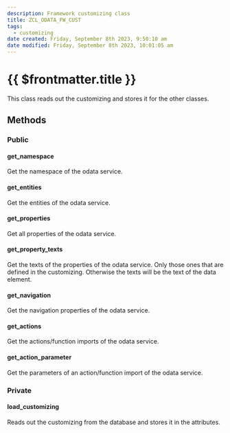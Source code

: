 ```yaml
---
description: Framework customizing class
title: ZCL_ODATA_FW_CUST
tags:
  - customizing
date created: Friday, September 8th 2023, 9:50:10 am
date modified: Friday, September 8th 2023, 10:01:05 am
---
```


#  {{ $frontmatter.title }}

This class reads out the customizing and stores it for the other classes.

## Methods

### Public

#### get_namespace

Get the namespace of the odata service.

#### get_entities

Get the entities of the odata service.

#### get_properties

Get all properties of the odata service.

#### get_property_texts

Get the texts of the properties of the odata service. Only those ones that are defined in the customizing.
Otherwise the texts will be the text of the data element.

#### get_navigation

Get the navigation properties of the odata service.

#### get_actions

Get the actions/function imports of the odata service.

#### get_action_parameter

Get the parameters of an action/function import of the odata service.

### Private

#### load_customizing

Reads out the customizing from the database and stores it in the attributes.